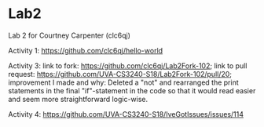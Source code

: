 # Lab2
Lab 2 for Courtney Carpenter (clc6qj)

Activity 1: https://github.com/clc6qj/hello-world

Activity 3: link to fork: https://github.com/clc6qj/Lab2Fork-102; link to pull request: https://github.com/UVA-CS3240-S18/Lab2Fork-102/pull/20; improvement I made and why: Deleted a "not" and rearranged the print statements in the final "if"-statement in the code so that it would read easier and seem more straightforward logic-wise. 

Activity 4: https://github.com/UVA-CS3240-S18/IveGotIssues/issues/114
